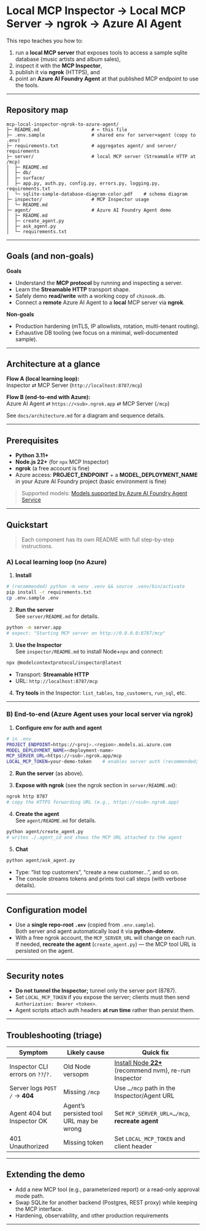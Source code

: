 # Local MCP Inspector → Local MCP Server → ngrok → Azure AI Agent

This repo teaches you how to:
1) run a **local MCP server** that exposes tools to access a sample sqlite database (music artists and album sales),
2) inspect it with the **MCP Inspector**,
3) publish it via **ngrok** (HTTPS), and
4) point an **Azure AI Foundry Agent** at that published MCP endpoint to use the tools.

---

## Repository map

```
mcp-local-inspector-ngrok-to-azure-agent/
├─ README.md                   # ← this file
├─ .env.sample                 # shared env for server+agent (copy to .env)
├─ requirements.txt            # aggregates agent/ and server/ requirements
├─ server/                     # local MCP server (Streamable HTTP at /mcp)
│  ├─ README.md
│  ├─ db/
│  ├─ surface/
│  ├─ app.py, auth.py, config.py, errors.py, logging.py, requirements.txt
│  └─ sqlite-sample-database-diagram-color.pdf    # schema diagram       
├─ inspector/                  # MCP Inspector usage
│  └─ README.md
├─ agent/                      # Azure AI Foundry Agent demo
│  ├─ README.md
│  ├─ create_agent.py
│  ├─ ask_agent.py
│  └─ requirements.txt
```

---

## Goals (and non-goals)

**Goals**
- Understand the **MCP protocol** by running and inspecting a server.
- Learn the **Streamable HTTP** transport shape.
- Safely demo **read/write** with a working copy of `chinook.db`.
- Connect a **remote** Azure AI Agent to a **local** MCP server via **ngrok**.

**Non-goals**
- Production hardening (mTLS, IP allowlists, rotation, multi-tenant routing).
- Exhaustive DB tooling (we focus on a minimal, well-documented sample).

---

## Architecture at a glance

**Flow A (local learning loop):**  
Inspector ⇄ MCP Server (`http://localhost:8787/mcp`)

**Flow B (end-to-end with Azure):**  
Azure AI Agent ⇄ `https://<sub>.ngrok.app` ⇄ MCP Server (`/mcp`)

See `docs/architecture.md` for a diagram and sequence details.

---

## Prerequisites

- **Python 3.11+**
- **Node.js 22+** (for `npx` MCP Inspector)
- **ngrok** (a free account is fine)
- Azure access: **PROJECT_ENDPOINT** + a **MODEL_DEPLOYMENT_NAME** in your Azure AI Foundry project (basic environment is fine) 

> Supported models: [Models supported by Azure AI Foundry Agent Service](https://learn.microsoft.com/en-us/azure/ai-foundry/agents/concepts/model-region-support?tabs=global-standard)

---

## Quickstart

> Each component has its own README with full step-by-step instructions.

### A) Local learning loop (no Azure)

1) **Install**

~~~bash
# (recommended) python -m venv .venv && source .venv/bin/activate
pip install -r requirements.txt
cp .env.sample .env
~~~

2) **Run the server**  
See `server/README.md` for details.
~~~bash
python -m server.app
# expect: "Starting MCP server on http://0.0.0.0:8787/mcp"
~~~

3) **Use the Inspector**  
See `inspector/README.md` to install Node+`npx` and connect:

~~~bash
npx @modelcontextprotocol/inspector@latest
~~~

- Transport: **Streamable HTTP**
- URL: `http://localhost:8787/mcp`

4) **Try tools** in the Inspector: `list_tables`, `top_customers`, `run_sql`, etc.

---

### B) End-to-end (Azure Agent uses your local server via ngrok)

1) **Configure env for auth and agent**
~~~bash
# in .env
PROJECT_ENDPOINT=https://<proj>.<region>.models.ai.azure.com
MODEL_DEPLOYMENT_NAME=<deployment-name>
MCP_SERVER_URL=https://<sub>.ngrok.app/mcp
LOCAL_MCP_TOKEN=your-demo-token    # enables server auth (recommended; agent picks this up automatically)
~~~

2) **Run the server** (as above).

3) **Expose with ngrok** (see the ngrok section in `server/README.md`):
~~~bash
ngrok http 8787
# copy the HTTPS forwarding URL (e.g., https://<sub>.ngrok.app)
~~~

4) **Create the agent**  
See `agent/README.md` for details.
~~~bash
python agent/create_agent.py
# writes ./.agent_id and shows the MCP URL attached to the agent
~~~

5) **Chat**  
~~~bash
python agent/ask_agent.py
~~~
- Type: “list top customers”, “create a new customer…”, and so on.
- The console streams tokens and prints tool call steps (with verbose details).

---

## Configuration model

- Use a **single repo-root `.env`** (copied from `.env.sample`).  
  Both server and agent automatically load it via **python-dotenv**.
- With a free ngrok account, the `MCP_SERVER_URL` will change on each run. If needed, **recreate the agent** (`create_agent.py`) — the MCP tool URL is persisted on the agent.

---

## Security notes

- **Do not tunnel the Inspector;** tunnel only the server port (8787).
- Set `LOCAL_MCP_TOKEN` if you expose the server; clients must then send `Authorization: Bearer <token>`.
- Agent scripts attach auth headers **at run time** rather than persist them.

---

## Troubleshooting (triage)

| Symptom | Likely cause | Quick fix |
|---|---|---|
| Inspector CLI errors on `??`/`?.` | Old Node versopm | [Install Node **22+**](https://nodejs.org/en/download/) (recommend nvm), re-run Inspector |
| Server logs `POST /` → **404** | Missing `/mcp` | Use `…/mcp` path in the Inspector/Agent URL |
| Agent 404 but Inspector OK | Agent’s persisted tool URL may be wrong | Set `MCP_SERVER_URL=…/mcp`, **recreate agent** |
| 401 Unauthorized | Missing token | Set `LOCAL_MCP_TOKEN` and client header |

---

## Extending the demo

- Add a new MCP tool (e.g., parameterized report) or a read-only approval mode path.
- Swap SQLite for another backend (Postgres, REST proxy) while keeping the MCP interface.
- Hardening, observability, and other production requirements 

---
